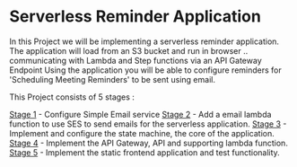 # Serverless Reminder Application

In this Project we will be implementing a serverless reminder application.
The application will load from an S3 bucket and run in browser
.. communicating with Lambda and Step functions via an API Gateway Endpoint
Using the application you will be able to configure reminders for 'Scheduling Meeting Reminders' to be sent using email.

This Project consists of 5 stages :

[Stage 1](https://github.com/sunjeevs/AWS-Projects/blob/main/Serverless-Reminder-Application/Stages/Stage%201%20-%20Configure%20SES.md) -  Configure Simple Email service 
[Stage 2](https://github.com/sunjeevs/AWS-Projects/blob/main/Serverless-Reminder-Application/Stages/Stage%202%20-%20Configure%20Email%20Reminder%20Lambda.md) - Add a email lambda function to use SES to send emails for the serverless application.
[Stage 3](https://github.com/sunjeevs/AWS-Projects/blob/main/Serverless-Reminder-Application/Stages/Stage%203%20-%20Implement%20and%20Configure%20State%20Machine.md) - Implement and configure the state machine, the core of the application. 
[Stage 4](https://github.com/sunjeevs/AWS-Projects/blob/main/Serverless-Reminder-Application/Stages/Stage%204%20-%20API%20Gateway%20and%20Application%20Lambda.md) - Implement the API Gateway, API and supporting lambda function.
[Stage 5](https://github.com/sunjeevs/AWS-Projects/blob/main/Serverless-Reminder-Application/Stages/Stage%205%20-%20Serverless%20Application%20Frontend.md) - Implement the static frontend application and test functionality.
  

